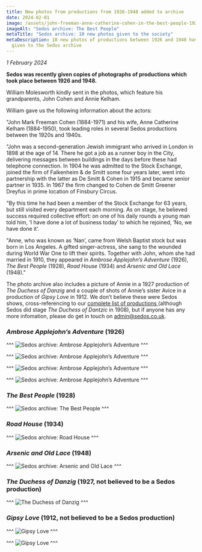 ```yaml
---
title: New photos from productions from 1926-1948 added to archive
date: 2024-02-01
image: /assets/john-freeman-anne-catherine-cohen-in-the-best-people-1928-autocorrected-.jpg
imageAlt: "Sedos archive: The Best People"
metaTitle: "Sedos archive: 10 new photos given to the society"
metaDescription: 10 new photos of productions between 1926 and 1948 have been
  given to the Sedos archive
---
```

*1 February 2024*

**Sedos was recently given copies of photographs of productions which took place between 1926 and 1948.**

William Molesworth kindly sent in the photos, which feature his grandparents, John Cohen and Annie Kelham.

William gave us the following information about the actors:

"John Mark Freeman Cohen (1884-1971) and his wife, Anne Catherine Kelham (1884-1950), took leading roles in several Sedos productions between the 1920s and 1940s. 

"John was a second-generation Jewish immigrant who arrived in London in 1898 at the age of 14. There he got a job as a runner boy in the City, delivering messages between buildings in the days before these had telephone connection. In 1904 he was admitted to the Stock Exchange, joined the firm of Falkenheim & de Smitt some four years later, went into partnership with the latter as De Smitt & Cohen in 1915 and became senior partner in 1935. In 1967 the firm changed to Cohen de Smitt Greener Dreyfus in prime location of Finsbury Circus. 

"By this time he had been a member of the Stock Exchange for 63 years, but still visited every department each morning. As on stage, he believed success required collective effort: on one of his daily rounds a young man told him, ‘I have done a lot of business today’ to which he rejoined, ‘No, we have done it’. 

"Anne, who was known as ‘Nan’, came from Welsh Baptist stock but was born in Los Angeles. A gifted singer-actress, she sang to the wounded during World War One to lift their spirits. Together with John, whom she had married in 1910, they appeared in *Ambrose Applejohn’s Adventure* (1926), *The Best People* (1928), *Road House* (1934) and *Arsenic and Old Lace* (1948)."

The photo archive also includes a picture of Annie in a 1927 production of *The Duchess of Danzig* and a couple of shots of Annie’s sister Avice in a production of *Gipsy Love* in 1912. We don’t believe these were Sedos shows, cross-referencing to our [complete list of productions ](https://www.sedos.co.uk/all-shows)(although Sedos did stage *The Duchess of Dantzic* in 1908), but if anyone has any more infomation, please do get in touch on [admin@sedos.co.uk](mailto:admin@sedos.co.uk).

### *Ambrose Applejohn’s Adventure* (1926)

^^^
![Sedos archive: Ambrose Applejohn’s Adventure](/assets/john-freeman-anne-catherine-cohen-in-ambrose-applejohn-s-adventure-1926-autocorrected-.jpg)
^^^ 

^^^
![Sedos archive: Ambrose Applejohn’s Adventure](/assets/annie-catherine-nan-kelham-mrs.-john-cohen-in-ambrose-applejohn-s-adventure-1-1926-autocorrected-.jpg)
^^^ 

^^^
![Sedos archive: Ambrose Applejohn’s Adventure](/assets/annie-catherine-nan-kelham-mrs.-john-cohen-in-ambrose-applejohn-s-adventure-2-1926-autocorrected-.jpg)
^^^ 

^^^
![Sedos archive: Ambrose Applejohn’s Adventure](/assets/john-freeman-cohen-in-ambrose-applejohn-s-adventure-1926-autocorrected-.jpg)
^^^ 

### *The Best People* (1928)

^^^
![Sedos archive: The Best People](/assets/john-freeman-anne-catherine-cohen-in-the-best-people-1928-autocorrected-.jpg)
^^^ 

### *Road House* (1934)

^^^
![Sedos archive: Road House](/assets/annie-catherine-nan-kelham-mrs.-john-cohen-in-road-house-1934-autocorrected-.jpg)
^^^ 

### *Arsenic and Old Lace* (1948)

^^^
![Sedos archive: Arsenic and Old Lace](/assets/annie-catherine-cohen-in-arsenic-old-lace-1948-.jpg)
^^^ 

### *The Duchess of Danzig* (1927, not believed to be a Sedos production)

^^^
![The Duchess of Danzig](/assets/annie-catherine-nan-kelham-mrs.-john-cohen-in-duchess-of-danzig-1927-autocorrected-.jpg)
^^^ 

### *Gipsy Love* (1912, not believed to be a Sedos production)

^^^
![Gipsy Love](/assets/avice-kelham-in-gipsy-love-1912.jpg)
^^^ 

^^^
![Gipsy Love](/assets/avice-kelham-lauri-de-frece-in-gipsy-love-1912.jpg)
^^^